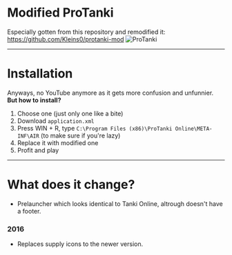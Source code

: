 # Modified ProTanki
Especially gotten from this repository and remodified it: https://github.com/Kleins0/protanki-mod
![ProTanki](https://user-images.githubusercontent.com/113231787/213869911-27e1dc2e-acef-4b0d-9afc-dc66f25af21b.png)
____
# Installation
Anyways, no YouTube anymore as it gets more confusion and unfunnier. <b>But how to install?</b>
1. Choose one (just only one like a bite)
2. Download `application.xml`
3. Press WIN + R, type `C:\Program Files (x86)\ProTanki Online\META-INF\AIR` (to make sure if you're lazy)
4. Replace it with modified one
5. Profit and play
____
# What does it change?
+ Prelauncher which looks identical to Tanki Online, altrough doesn't have a footer.

<h3>2016</h3>

+ Replaces supply icons to the newer version.
